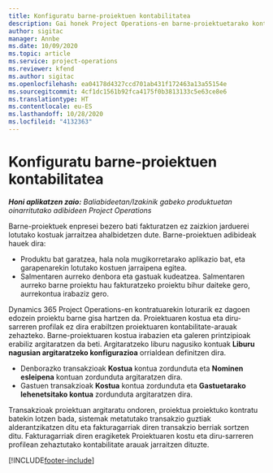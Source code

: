 ```yaml
---
title: Konfiguratu barne-proiektuen kontabilitatea
description: Gai honek Project Operations-en barne-proiektuetarako kontabilitate-praktikak ezartzeko moduari buruzko informazioa eskaintzen du.
author: sigitac
manager: Annbe
ms.date: 10/09/2020
ms.topic: article
ms.service: project-operations
ms.reviewer: kfend
ms.author: sigitac
ms.openlocfilehash: ea04178d4327ccd701ab431f172463a13a55154e
ms.sourcegitcommit: 4cf1dc1561b92fca4175f0b3813133c5e63ce8e6
ms.translationtype: HT
ms.contentlocale: eu-ES
ms.lasthandoff: 10/28/2020
ms.locfileid: "4132363"
---
```

# <a name="configure-accounting-for-internal-projects"></a>Konfiguratu barne-proiektuen kontabilitatea

_**Honi aplikatzen zaio:** Baliabideetan/Izakinik gabeko produktuetan oinarritutako adibideen Project Operations_

Barne-proiektuek enpresei bezero bati fakturatzen ez zaizkion jarduerei lotutako kostuak jarraitzea ahalbidetzen dute. Barne-proiektuen adibideak hauek dira:

- Produktu bat garatzea, hala nola mugikorretarako aplikazio bat, eta garapenarekin lotutako kostuen jarraipena egitea.
- Salmentaren aurreko denbora eta gastuak kudeatzea. Salmentaren aurreko barne proiektu hau fakturatzeko proiektu bihur daiteke gero, aurrekontua irabaziz gero.

Dynamics 365 Project Operations-en kontratuarekin loturarik ez dagoen edozein proiektu barne gisa hartzen da. Proiektuaren kostua eta diru-sarreren profilak ez dira erabiltzen proiektuaren kontabilitate-arauak zehazteko. Barne-proiektuaren kostua irabazien eta galeren printzipioak erabiliz argitaratzen da beti. Argitaratzeko liburu nagusiko kontuak **Liburu nagusian argitaratzeko konfigurazioa** orrialdean definitzen dira.

- Denborazko transakzioak **Kostua** kontua zordunduta eta **Nominen esleipena** kontuan zordunduta argitaratzen dira.
- Gastuen transakzioak **Kostua** kontua zordunduta eta **Gastuetarako lehenetsitako kontua** zordunduta argitaratzen dira.

Transakzioak proiektuan argitaratu ondoren, proiektua proiektuko kontratu batekin lotzen bada, sistemak metatutako transakzio guztiak alderantzikatzen ditu eta fakturagarriak diren transakzio berriak sortzen ditu. Fakturagarriak diren eragiketek Proiektuaren kostu eta diru-sarreren profilean zehaztutako kontabilitate arauak jarraitzen dituzte.




[!INCLUDE[footer-include](../includes/footer-banner.md)]